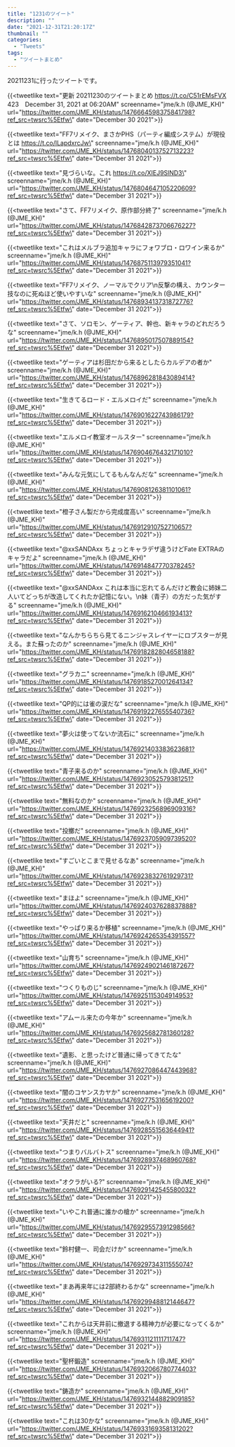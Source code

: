 ```yaml
---
title: "1231のツイート"
description: ""
date: "2021-12-31T21:20:17Z"
thumbnail: ""
categories:
  - "Tweets"
tags:
  - "ツイートまとめ"
---
```

20211231に行ったツイートです。
<!--more-->
{{<tweetlike text=\"更新 20211230のツイートまとめ https://t.co/C51rEMsFVX 423　December 31, 2021 at 06:20AM\" screenname=\"jme/k.h (@JME_KH)\" url=\"https://twitter.com/JME_KH/status/1476664598375841798?ref_src=twsrc%5Etfw\" date=\"December 30 2021\">}}

{{<tweetlike text=\"FF7リメイク、まさかPHS（パーティ編成システム）が現役とは https://t.co/lLapdxrcJw\" screenname=\"jme/k.h (@JME_KH)\" url=\"https://twitter.com/JME_KH/status/1476804013752713223?ref_src=twsrc%5Etfw\" date=\"December 31 2021\">}}

{{<tweetlike text=\"見づらいな。これ https://t.co/XIEJ9SlND3\" screenname=\"jme/k.h (@JME_KH)\" url=\"https://twitter.com/JME_KH/status/1476804647105220609?ref_src=twsrc%5Etfw\" date=\"December 31 2021\">}}

{{<tweetlike text=\"さて、FF7リメイク、原作部分終了\" screenname=\"jme/k.h (@JME_KH)\" url=\"https://twitter.com/JME_KH/status/1476842873706676227?ref_src=twsrc%5Etfw\" date=\"December 31 2021\">}}

{{<tweetlike text=\"これはメルブラ追加キャラにフォワブロ・ロワイン来るか\" screenname=\"jme/k.h (@JME_KH)\" url=\"https://twitter.com/JME_KH/status/1476875113979351041?ref_src=twsrc%5Etfw\" date=\"December 31 2021\">}}

{{<tweetlike text=\"FF7リメイク、ノーマルでクリア\n反撃の構え、カウンター技なのに死ぬほど使いやすいな\" screenname=\"jme/k.h (@JME_KH)\" url=\"https://twitter.com/JME_KH/status/1476893413731872776?ref_src=twsrc%5Etfw\" date=\"December 31 2021\">}}

{{<tweetlike text=\"さて、ソロモン、ゲーティア、幹也、新キャラのどれだろうな\" screenname=\"jme/k.h (@JME_KH)\" url=\"https://twitter.com/JME_KH/status/1476895017507889154?ref_src=twsrc%5Etfw\" date=\"December 31 2021\">}}

{{<tweetlike text=\"ゲーティアは杉田だから来るとしたらカルデアの者か\" screenname=\"jme/k.h (@JME_KH)\" url=\"https://twitter.com/JME_KH/status/1476896281843089414?ref_src=twsrc%5Etfw\" date=\"December 31 2021\">}}

{{<tweetlike text=\"生きてるロード・エルメロイだ\" screenname=\"jme/k.h (@JME_KH)\" url=\"https://twitter.com/JME_KH/status/1476901622743986179?ref_src=twsrc%5Etfw\" date=\"December 31 2021\">}}

{{<tweetlike text=\"エルメロイ教室オールスター\" screenname=\"jme/k.h (@JME_KH)\" url=\"https://twitter.com/JME_KH/status/1476904676432171010?ref_src=twsrc%5Etfw\" date=\"December 31 2021\">}}

{{<tweetlike text=\"みんな元気にしてるもんなんだな\" screenname=\"jme/k.h (@JME_KH)\" url=\"https://twitter.com/JME_KH/status/1476908126381101061?ref_src=twsrc%5Etfw\" date=\"December 31 2021\">}}

{{<tweetlike text=\"橙子さん製だから完成度高い\" screenname=\"jme/k.h (@JME_KH)\" url=\"https://twitter.com/JME_KH/status/1476912910752710657?ref_src=twsrc%5Etfw\" date=\"December 31 2021\">}}

{{<tweetlike text=\"@xxSANDAxx ちょっとキャラデザ違うけどFate EXTRAのキャラだよ\" screenname=\"jme/k.h (@JME_KH)\" url=\"https://twitter.com/JME_KH/status/1476914847770378245?ref_src=twsrc%5Etfw\" date=\"December 31 2021\">}}

{{<tweetlike text=\"@xxSANDAxx これは本当に忘れてるんだけど教会に姉妹二人いてどっちが改造してくれたか記憶にない。\n妹（青子）の方だった気がする\" screenname=\"jme/k.h (@JME_KH)\" url=\"https://twitter.com/JME_KH/status/1476916210466193413?ref_src=twsrc%5Etfw\" date=\"December 31 2021\">}}

{{<tweetlike text=\"なんかちらちら見てるニンジャスレイヤーにロブスターが見える。また蘇ったのか\" screenname=\"jme/k.h (@JME_KH)\" url=\"https://twitter.com/JME_KH/status/1476918282804658188?ref_src=twsrc%5Etfw\" date=\"December 31 2021\">}}

{{<tweetlike text=\"グラカニ\" screenname=\"jme/k.h (@JME_KH)\" url=\"https://twitter.com/JME_KH/status/1476918527001264134?ref_src=twsrc%5Etfw\" date=\"December 31 2021\">}}

{{<tweetlike text=\"QP的には雀の涙だな\" screenname=\"jme/k.h (@JME_KH)\" url=\"https://twitter.com/JME_KH/status/1476919227655540736?ref_src=twsrc%5Etfw\" date=\"December 31 2021\">}}

{{<tweetlike text=\"夢火は使ってないか流石に\" screenname=\"jme/k.h (@JME_KH)\" url=\"https://twitter.com/JME_KH/status/1476921403383623681?ref_src=twsrc%5Etfw\" date=\"December 31 2021\">}}

{{<tweetlike text=\"青子来るのか\" screenname=\"jme/k.h (@JME_KH)\" url=\"https://twitter.com/JME_KH/status/1476923052579381251?ref_src=twsrc%5Etfw\" date=\"December 31 2021\">}}

{{<tweetlike text=\"無料なのか\" screenname=\"jme/k.h (@JME_KH)\" url=\"https://twitter.com/JME_KH/status/1476923256896909316?ref_src=twsrc%5Etfw\" date=\"December 31 2021\">}}

{{<tweetlike text=\"投擲だ\" screenname=\"jme/k.h (@JME_KH)\" url=\"https://twitter.com/JME_KH/status/1476923705909739520?ref_src=twsrc%5Etfw\" date=\"December 31 2021\">}}

{{<tweetlike text=\"すごいとこまで見せるなあ\" screenname=\"jme/k.h (@JME_KH)\" url=\"https://twitter.com/JME_KH/status/1476923832761929731?ref_src=twsrc%5Etfw\" date=\"December 31 2021\">}}

{{<tweetlike text=\"まほよ\" screenname=\"jme/k.h (@JME_KH)\" url=\"https://twitter.com/JME_KH/status/1476924037628837888?ref_src=twsrc%5Etfw\" date=\"December 31 2021\">}}

{{<tweetlike text=\"やっぱり来るか移植\" screenname=\"jme/k.h (@JME_KH)\" url=\"https://twitter.com/JME_KH/status/1476924265354391557?ref_src=twsrc%5Etfw\" date=\"December 31 2021\">}}

{{<tweetlike text=\"山育ち\" screenname=\"jme/k.h (@JME_KH)\" url=\"https://twitter.com/JME_KH/status/1476924902146187267?ref_src=twsrc%5Etfw\" date=\"December 31 2021\">}}

{{<tweetlike text=\"つくりものじ\" screenname=\"jme/k.h (@JME_KH)\" url=\"https://twitter.com/JME_KH/status/1476925115304914953?ref_src=twsrc%5Etfw\" date=\"December 31 2021\">}}

{{<tweetlike text=\"アムール来たの今年か\" screenname=\"jme/k.h (@JME_KH)\" url=\"https://twitter.com/JME_KH/status/1476925682781360128?ref_src=twsrc%5Etfw\" date=\"December 31 2021\">}}

{{<tweetlike text=\"遺影、と思ったけど普通に帰ってきてたな\" screenname=\"jme/k.h (@JME_KH)\" url=\"https://twitter.com/JME_KH/status/1476927086447443968?ref_src=twsrc%5Etfw\" date=\"December 31 2021\">}}

{{<tweetlike text=\"闇のコヤンスカヤか\" screenname=\"jme/k.h (@JME_KH)\" url=\"https://twitter.com/JME_KH/status/1476927753165619200?ref_src=twsrc%5Etfw\" date=\"December 31 2021\">}}

{{<tweetlike text=\"天井だと\" screenname=\"jme/k.h (@JME_KH)\" url=\"https://twitter.com/JME_KH/status/1476928551563644941?ref_src=twsrc%5Etfw\" date=\"December 31 2021\">}}

{{<tweetlike text=\"つまりバルバトス\" screenname=\"jme/k.h (@JME_KH)\" url=\"https://twitter.com/JME_KH/status/1476928937468960768?ref_src=twsrc%5Etfw\" date=\"December 31 2021\">}}

{{<tweetlike text=\"オクラがいる?\" screenname=\"jme/k.h (@JME_KH)\" url=\"https://twitter.com/JME_KH/status/1476929142545580032?ref_src=twsrc%5Etfw\" date=\"December 31 2021\">}}

{{<tweetlike text=\"いやこれ普通に誰かの槍か\" screenname=\"jme/k.h (@JME_KH)\" url=\"https://twitter.com/JME_KH/status/1476929557391298566?ref_src=twsrc%5Etfw\" date=\"December 31 2021\">}}

{{<tweetlike text=\"鈴村健一、司会だけか\" screenname=\"jme/k.h (@JME_KH)\" url=\"https://twitter.com/JME_KH/status/1476929734311555074?ref_src=twsrc%5Etfw\" date=\"December 31 2021\">}}

{{<tweetlike text=\"まあ再来年には2部終わるかな\" screenname=\"jme/k.h (@JME_KH)\" url=\"https://twitter.com/JME_KH/status/1476929948812144647?ref_src=twsrc%5Etfw\" date=\"December 31 2021\">}}

{{<tweetlike text=\"これからは天井前に撤退する精神力が必要になってくるか\" screenname=\"jme/k.h (@JME_KH)\" url=\"https://twitter.com/JME_KH/status/1476931121111711747?ref_src=twsrc%5Etfw\" date=\"December 31 2021\">}}

{{<tweetlike text=\"聖杯鍛造\" screenname=\"jme/k.h (@JME_KH)\" url=\"https://twitter.com/JME_KH/status/1476932066780774403?ref_src=twsrc%5Etfw\" date=\"December 31 2021\">}}

{{<tweetlike text=\"鋳造か\" screenname=\"jme/k.h (@JME_KH)\" url=\"https://twitter.com/JME_KH/status/1476932144882909185?ref_src=twsrc%5Etfw\" date=\"December 31 2021\">}}

{{<tweetlike text=\"これは30かな\" screenname=\"jme/k.h (@JME_KH)\" url=\"https://twitter.com/JME_KH/status/1476933169358131202?ref_src=twsrc%5Etfw\" date=\"December 31 2021\">}}

